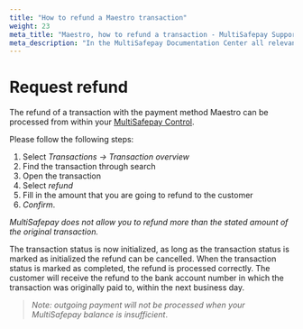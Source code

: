 ```yaml
---
title: "How to refund a Maestro transaction"
weight: 23
meta_title: "Maestro, how to refund a transaction - MultiSafepay Support"
meta_description: "In the MultiSafepay Documentation Center all relevant information regarding our Plugins and API. As well as Support pages for Payment Method, Tools and General Questions. You can also find the contact details of our Support Team and Integration Team."
---
```

# Request refund
The refund of a transaction with the payment method Maestro can be processed from within your [MultiSafepay Control](https://merchant.multisafepay.com).

Please follow the following steps:

1. Select _Transactions -> Transaction overview_
2. Find the transaction through search
3. Open the transaction
4. Select _refund_
5. Fill in the amount that you are going to refund to the customer
6. _Confirm_.

_MultiSafepay does not allow you to refund more than the stated amount of the original transaction._



The transaction status is now initialized, as long as the transaction status is marked as initialized the refund can be cancelled. When the transaction status is marked as completed, the refund is processed correctly. The customer will receive the refund to the bank account number in which the transaction was originally paid to, within the next business day.

>_Note: outgoing payment will not be processed when your MultiSafepay balance is insufficient_.
